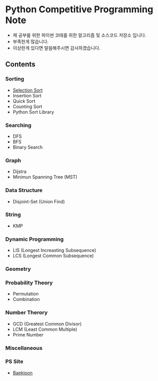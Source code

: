 # Python Competitive Programming Note
* 제 공부를 위한 파이썬 코테를 위한 알고리즘 및 소스코드 저장소 입니다.
* 부족한게 많습니다. 
* 이상한게 있다면 말씀해주시면 감사하겠습니다.
## Contents
### Sorting
* [Selection Sort](/Searching/SelectionSort.py)
* Insertion Sort
* Quick Sort
* Counting Sort
* Python Sort Library
### Searching
* DFS
* BFS
* Binary Search
### Graph
* Dijstra
* Minimun Spanning Tree (MST)
### Data Structure
* Disjoint-Set (Union Find)
### String
* KMP
### Dynamic Programming
* LIS (Longest Increasting Subsequence)
* LCS (Longest Common Subsequence)
### Geometry
### Probability Theory
* Permutation
* Combination
### Number Therory
* GCD (Greatest Common Divisor)
* LCM (Least Common Multiple)
* Prime Number
### Miscellaneous

### PS Site
* [Baekjoon](/Baekjoon)

